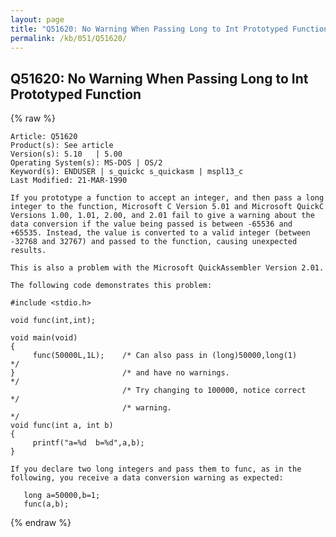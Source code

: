```yaml
---
layout: page
title: "Q51620: No Warning When Passing Long to Int Prototyped Function"
permalink: /kb/051/Q51620/
---
```


## Q51620: No Warning When Passing Long to Int Prototyped Function

{% raw %}

	Article: Q51620
	Product(s): See article
	Version(s): 5.10   | 5.00
	Operating System(s): MS-DOS | OS/2
	Keyword(s): ENDUSER | s_quickc s_quickasm | mspl13_c
	Last Modified: 21-MAR-1990
	
	If you prototype a function to accept an integer, and then pass a long
	integer to the function, Microsoft C Version 5.01 and Microsoft QuickC
	Versions 1.00, 1.01, 2.00, and 2.01 fail to give a warning about the
	data conversion if the value being passed is between -65536 and
	+65535. Instead, the value is converted to a valid integer (between
	-32768 and 32767) and passed to the function, causing unexpected
	results.
	
	This is also a problem with the Microsoft QuickAssembler Version 2.01.
	
	The following code demonstrates this problem:
	
	#include <stdio.h>
	
	void func(int,int);
	
	void main(void)
	{
	     func(50000L,1L);    /* Can also pass in (long)50000,long(1)     */
	}                        /* and have no warnings.                    */
	                         /* Try changing to 100000, notice correct   */
	                         /* warning.                                 */
	void func(int a, int b)
	{
	     printf("a=%d  b=%d",a,b);
	}
	
	If you declare two long integers and pass them to func, as in the
	following, you receive a data conversion warning as expected:
	
	   long a=50000,b=1;
	   func(a,b);

{% endraw %}

